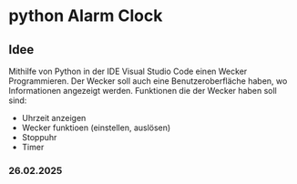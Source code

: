 # python Alarm Clock

## Idee
Mithilfe von Python in der IDE Visual Studio Code einen Wecker Programmieren. Der Wecker soll auch eine Benutzeroberfläche haben, wo Informationen angezeigt werden. Funktionen die der Wecker haben soll sind: 
- Uhrzeit anzeigen
- Wecker funktioen (einstellen, auslösen)
- Stoppuhr
- Timer


### 26.02.2025
  

